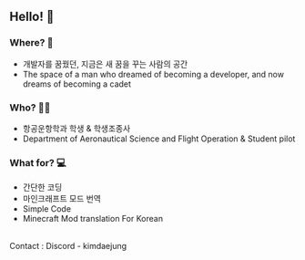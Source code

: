 ## Hello! 👋

### Where? 🤔
- 개발자를 꿈꿨던, 지금은 새 꿈을 꾸는 사람의 공간
- The space of a man who dreamed of becoming a developer, and now dreams of becoming a cadet
### Who? 🙋‍♂️
- 항공운항학과 학생 & 학생조종사
- Department of Aeronautical Science and Flight Operation & Student pilot
### What for? 💻
- 간단한 코딩
- 마인크래프트 모드 번역
- Simple Code
- Minecraft Mod translation For Korean
<br>
Contact : Discord - kimdaejung
